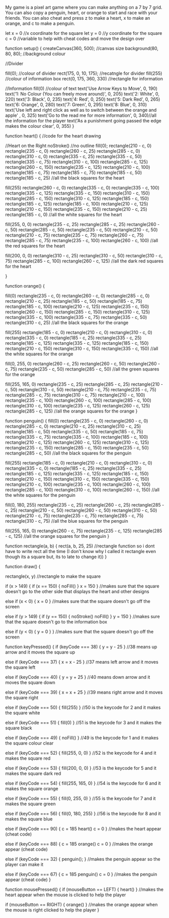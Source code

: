 My game is a pixel art game where you can make anything on a 7 by 7 grid. You can also copy a penguin, heart, or orange to start and race with your friends. You can also cheat and press z to make a heart, x to make an orange, and c to make a penguin.



let x = 0 //x coordinate for the square
let y = 0 //y coordinate for the square
c = 0 //variable to help with cheat codes and move the design over

function setup() {
  createCanvas(360, 500); //canvas size
  background(80, 80, 80); //background colour

  //Divider

  fill(0); //colour of divider
  rect(175, 0, 10, 175); //recatngle for divider
  fill(255) //colour of information box
  rect(0, 175, 360, 330) //rectangle for information

  //Information
  fill(0) //colour of text
  text('Use Arrow Keys to Move', 0, 190)
  text('1: No Colour (You can freely move around)', 0, 205)
  text('2: White', 0, 220)
  text('3: Black', 0, 235)
  text('4: Red', 0, 250)
  text('5: Dark Red', 0, 265)
  text('6: Orange', 0, 280)
  text('7: Green', 0, 295)
  text('8: Blue', 0, 310)
  text('Use left and right click as well as  to switch between the orange and apple' , 0, 325)
  text('Go to the read me for more information', 0, 340)//all the information for the player
  text('As a punishment going passed the edge makes the colour clear', 0, 355)
}

function heart() { //code for the heart drawing

  //Heart on the Right
  noStroke() //no outline
  fill(0); 
  rectangle(210 - c, 0)
  rectangle(235 - c, 0)
  rectangle(260 - c, 25)
  rectangle(285 - c, 0)
  rectangle(310 - c, 0)
  rectangle(335 - c, 25)
  rectangle(335 - c, 50)
  rectangle(335 - c, 75)
  rectangle(310 - c, 100)
  rectangle(285 - c, 125)
  rectangle(260 - c, 150)
  rectangle(235 - c, 125)
  rectangle(210 - c, 100)
  rectangle(185 - c, 75)
  rectangle(185 - c, 75)
  rectangle(185 - c, 50)
  rectangle(185 - c, 25) //all the black squares for the heart

  fill(255)
  rectangle(260 - c, 0)
  rectangle(335 - c, 0)
  rectangle(335 - c, 100)
  rectangle(335 - c, 125)
  rectangle(335 - c, 150)
  rectangle(310 - c, 150)
  rectangle(285 - c, 150)
  rectangle(310 - c, 125)
  rectangle(185 - c, 150)
  rectangle(185 - c, 125)
  rectangle(185 - c, 100)
  rectangle(210 - c, 125)
  rectangle(210 - c, 150)
  rectangle(235 - c, 150)
  rectangle(210 - c, 25)
  rectangle(185 - c, 0) //all the white squares for the heart

  fill(255, 0, 0)
  rectangle(235 - c, 25)
  rectangle(285 - c, 25)
  rectangle(260 - c, 50)
  rectangle(285 - c, 50)
  rectangle(235 - c, 50)
  rectangle(210 - c, 50)
  rectangle(210 - c, 75)
  rectangle(235 - c, 75)
  rectangle(260 - c, 75)
  rectangle(285 - c, 75)
  rectangle(235 - c, 100)
  rectangle(260 - c, 100) //all the red squares for the heart

  fill(200, 0, 0)
  rectangle(310 - c, 25)
  rectangle(310 - c, 50)
  rectangle(310 - c, 75)
  rectangle(285 - c, 100)
  rectangle(260 - c, 125) //all the dark red squares for the heart

}

function orange() {

  fill(0)
  rectangle(235 - c, 0)
  rectangle(260 - c, 0)
  rectangle(285 - c, 0)
  rectangle(210 - c, 25)
  rectangle(185 - c, 50)
  rectangle(185 - c, 75)
  rectangle(185 - c, 100)
  rectangle(210 - c, 125)
  rectangle(235 - c, 150)
  rectangle(260 - c, 150)
  rectangle(285 - c, 150)
  rectangle(310 - c, 125)
  rectangle(335 - c, 100)
  rectangle(335 - c, 75)
  rectangle(335 - c, 50)
  rectangle(310 - c, 25) //all the black squares for the orange

  fill(255)
  rectangle(185 - c, 0)
  rectangle(210 - c, 0)
  rectangle(310 - c, 0)
  rectangle(335 - c, 0)
  rectangle(185 - c, 25)
  rectangle(335 - c, 25)
  rectangle(185 - c, 125)
  rectangle(335 - c, 125)
  rectangle(185 - c, 150)
  rectangle(210 - c, 150)
  rectangle(310 - c, 150)
  rectangle(335 - c, 150) //all the white squares for the orange

  fill(0, 255, 0)
  rectangle(260 - c, 25)
  rectangle(260 - c, 50)
  rectangle(260 - c, 75)
  rectangle(235 - c, 50)
  rectangle(285 - c, 50) //all the green squares for the orange

  fill(255, 165, 0)
  rectangle(235 - c, 25)
  rectangle(285 - c, 25)
  rectangle(210 - c, 50)
  rectangle(310 - c, 50)
  rectangle(210 - c, 75)
  rectangle(235 - c, 75)
  rectangle(285 - c, 75)
  rectangle(310 - c, 75)
  rectangle(210 - c, 100)
  rectangle(235 - c, 100)
  rectangle(260 - c, 100)
  rectangle(285 - c, 100)
  rectangle(310 - c, 100)
  rectangle(235 - c, 125)
  rectangle(260 - c, 125)
  rectangle(285 - c, 125) //all the orange squares for the orange
}

function penguin() {
  fill(0)
  rectangle(235 - c, 0)
  rectangle(260 - c, 0)
  rectangle(285 - c, 0)
  rectangle(210 - c, 25)
  rectangle(310 - c, 25)
  rectangle(185 - c, 50)
  rectangle(335 - c, 50)
  rectangle(185 - c, 75)
  rectangle(335 - c, 75)
  rectangle(335 - c, 100)
  rectangle(185 - c, 100)
  rectangle(210 - c, 125)
  rectangle(260 - c, 125)
  rectangle(310 - c, 125)
  rectangle(235 - c, 150)
  rectangle(285 - c, 150)
  rectangle(235 - c, 50)
  rectangle(285 - c, 50) //all the black squares for the penguin

  fill(255)
  rectangle(185 - c, 0)
  rectangle(210 - c, 0)
  rectangle(310 - c, 0)
  rectangle(335 - c, 0)
  rectangle(185 - c, 25)
  rectangle(335 - c, 25)
  rectangle(185 - c, 125)
  rectangle(335 - c, 125)
  rectangle(185 - c, 150)
  rectangle(210 - c, 150)
  rectangle(310 - c, 150)
  rectangle(335 - c, 150)
  rectangle(210 - c, 100)
  rectangle(235 - c, 100)
  rectangle(260 - c, 100)
  rectangle(285 - c, 100)
  rectangle(310 - c, 100)
  rectangle(260 - c, 150) //all the white squares for the penguin

  fill(0, 180, 255)
  rectangle(235 - c, 25)
  rectangle(260 - c, 25)
  rectangle(285 - c, 25)
  rectangle(210 - c, 50)
  rectangle(260 - c, 50)
  rectangle(310 - c, 50)
  rectangle(210 - c, 75)
  rectangle(235 - c, 75)
  rectangle(285 - c, 75)
  rectangle(310 - c, 75) //all the blue squares for the penguin

  fill(255, 165, 0)
  rectangle(260 - c, 75)
  rectangle(235 - c, 125)
  rectangle(285 - c, 125) //all the orange squares for the penguin
}

function rectangle(a, b) {
  rect(a, b, 25, 25) //rectangle function so i dont have to write rect all the time (I don't know why I called it rectangle even though its a square but, its to late to change it))
}

function draw() {
  
  rectangle(x, y) //rectangle to make the square

  if (x > 149) {
    if (x == 150) {
      noFill()
    }
    x = 150
  } //makes sure that the square doesn't go to the other side that displays the heart and other designs

  else if (x < 0) {
    x = 0
  } //makes sure that the square doesn't go off the screen

  else if (y > 149) {
    if (y == 150) {
      noStroke()
      noFill()
    }
    y = 150
  } //makes sure that the square doesn't go to the information box

  else if (y < 0) {
    y = 0
  }
}  //makes sure that the square doesn't go off the screen

function keyPressed() {
  if (keyCode === 38) {
    y = y - 25
  } //38 means up arrow and it moves the square up

  else if (keyCode === 37) {
    x = x - 25 
  } //37 means left arrow and it moves the square left 

  else if (keyCode === 40) {
    y = y + 25
  } //40 means down arrow and it moves the square down

  else if (keyCode === 39) {
    x = x + 25
  } //39 means right arrow and it moves the square right

  else if (keyCode === 50) {
    fill(255)
  } //50 is the keycode for 2 and it makes the square white

  else if (keyCode === 51) {
    fill(0)
  } //51 is the keycode for 3 and it makes the square black

  else if (keyCode === 49) {
    noFill()
  } //49 is the keycode for 1 and it makes the square colour clear

  else if (keyCode === 52) {
    fill(255, 0, 0)
  } //52 is the keycode for 4 and it makes the square red

  else if (keyCode === 53) {
    fill(200, 0, 0)
  } //53 is the keycode for 5 and it makes the square dark red

  else if (keyCode === 54) {
    fill(255, 165, 0)
  } //54 is the keycode for 6 and it makes the square orange

  else if (keyCode === 55) {
    fill(0, 255, 0)
  } //55 is the keycode for 7 and it makes the square green

  else if (keyCode === 56) {
    fill(0, 180, 255)
  } //56 is the keycode for 8 and it makes the square blue

  else if (keyCode === 90) {
    c = 185
    heart()
    c = 0
  } //makes the heart appear (cheat code)

  else if (keyCode === 88) {
    c = 185
    orange()
    c = 0
  } //makes the orange appear (cheat code)

  else if (keyCode === 32) {
    penguin();
  } //makes the penguin appear so the player can make it 

  else if (keyCode === 67) {
    c = 185
    penguin()
    c = 0
  } //makes the penguin appear (cheat code)
}

function mousePressed() {
  if (mouseButton == LEFT) {
    heart()
  } //makes the heart appear when the mouse is clicked to help the player
  
  if (mouseButton == RIGHT) {
    orange()
  } //makes the orange appear when the mouse is right clicked to help the player
}
